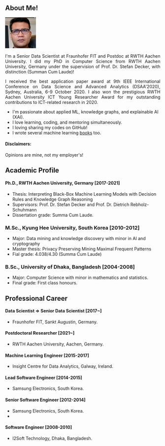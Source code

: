 ## About Me!
<img class="profile-picture" src="img/1664312512000.jpg" width="100">

<p style='text-align: justify;'> I'm a Senior Data Scientist at Fraunhofer FIT and Postdoc at RWTH Aachen University. I did my PhD in Computer Science from RWTH Aachen University, Germany under the supervision of Prof. Dr. Stefan Decker, with distinction (Summan Cum Laude)! </p>

<p style='text-align: justify;'>I received the best application paper award at 9th IEEE International Conference on Data Science and Advanced Analytics (DSAA'2020),  Sydney, Australia, 6-9 October 2020. I also won the prestigious RWTH Aachen University ICT Young Researcher Award for my outstanding contributions to ICT-related research in 2020. </p>

- I'm passionate about applied ML, knowledge graphs, and explainable AI (XAI). 
- I love learning, coding, and mentoring simultaneously. 
- I loving sharing my codes on GitHub! 
- I wrote several machine learning [books](https://www.amazon.com/s?k=Md.+Rezaul+Karim&ref=nb_sb_noss) too.

#### Disclaimers: 
Opinions are mine, not my employer's! 

## Academic Profile
#### Ph.D., RWTH Aachen University, Germany [2017-2021]
- Thesis: Interpreting Black-Box Machine Learning Models with Decision Rules and Knowledge Graph Reasoning 
- Supervisors: Prof. Dr. Stefan Decker and Prof. Dr. Dietrich Rebholz-Schuhmann
- Dissertation grade: Summa Cum Laude.

### M.Sc., Kyung Hee University, South Korea [2010-2012]
- Major: Data mining and knowledge discovery with minor in AI and cryptography
- Master thesis: Privacy Preserving Mining Maximal Frequent Patterns
- Fial grade: 4.038/4.30 (Summa Cum Laude)

### B.Sc., University of Dhaka, Bangladesh [2004-2008]
- Major: Computer Science with minor in mathematics and statistics.
- Final grade: First class honours.

## Professional Career
#### Data Scientist => Senior Data Scientist [2017~]
- Fraunhofer FIT, Sankt Augustin, Germany. 

#### Postdoctoral Researcher [2021~]
- RWTH Aachen University, Aachen, Germany. 

#### Machine Learning Engineer [2015-2017]
- Insight Centre for Data Analytics, Galway, Ireland.

#### Lead Software Engineer [2014-2015]
-  Samsung Electronics, South Korea.

#### Senior Software Engineer [2012-2014]
-  Samsung Electronics, South Korea.
-  
#### Software Engineer [2008-2010]
- I2Soft Technology, Dhaka, Bangladesh.
